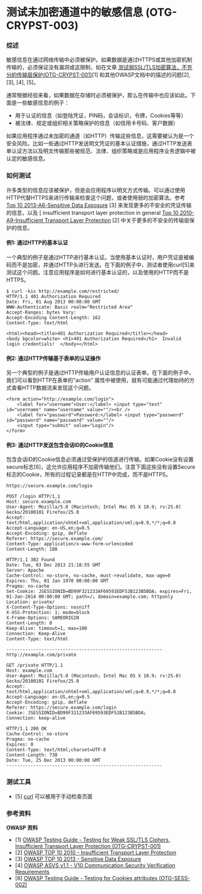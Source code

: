 # 测试未加密通道中的敏感信息 (OTG-CRYPST-003)

### 综述
敏感信息在通过网络传输中必须被保护。如果数据是通过HTTPS或其他加密机制传输的，必须保证没有漏洞或这限制，如在文章 [测试弱SSL/TLS加密算法，不充分的传输层保护(OTG-CRYPST-001)](https://www.owasp.org/index.php?title=Testing_for_Weak_SSL/TLS_Ciphers,_Insufficient_Transport_Layer_Protection_%28OTG-CRYPST-001%29)[1] 和其他OWASP文档中的描述的问题[2], [3], [4], [5]。

通常根据经验来看，如果数据在存储时必须被保护，那么在传输中也应该如此。下面是一些敏感信息的例子：
* 用于认证的信息（如登陆凭证，PIN码，会话标识，令牌，Cookies等等）
* 被法律、规定或组织相关策略保护的信息（如信用卡号码、客户数据）

如果应用程序通过未加密的通道（如HTTP）传输这些信息，这需要被认为是一个安全风险。比如一些通过HTTP发送明文凭证的基本认证措施，通过HTTP发送表单认证方法以及明文传输那些被规范、法律、组织策略或是应用程序业务逻辑中被认定的敏感信息。

### 如何测试

许多类型的信息应该被保护，但是会应用程序以明文方式传输。可以通过使用HTTP代替HTTPS来进行传输来检查这个问题，或者使用弱的加密算法。参考 [Top 10 2013-A6-Sensitive Data Exposure](https://www.owasp.org/index.php/Top_10_2013-A6-Sensitive_Data_Exposure) [3] 来发现更多的不安全的凭证传输的信息，以及 [ insufficient transport layer protection in general [Top 10 2010-A9-Insufficient Transport Layer Protection](https://www.owasp.org/index.php/Top_10_2010-A9-Insufficient_Transport_Layer_Protection) [2] 中关于更多的不安全的传输层保护的信息。


#### 例1: 通过HTTP的基本认证
一个典型的例子是通过HTTP进行基本认证。当使用基本认证时，用户凭证是被编码而不是加密，并通过HTTP头进行发送。在下面的例子中，测试者使用curl[5]来测试这个问题。注意应用程序是如何进行基本认证的，以及使用的HTTP而不是HTTPS。

```
$ curl -kis http://example.com/restricted/
HTTP/1.1 401 Authorization Required
Date: Fri, 01 Aug 2013 00:00:00 GMT
WWW-Authenticate: Basic realm="Restricted Area"
Accept-Ranges: bytes Vary:
Accept-Encoding Content-Length: 162
Content-Type: text/html

<html><head><title>401 Authorization Required</title></head>
<body bgcolor=white> <h1>401 Authorization Required</h1>  Invalid login credentials!  </body></html>
```


#### 例2: 通过HTTP传输基于表单的认证操作
另一个典型的例子是通过HTTP传输用户认证信息的认证表单。在下面的例子中，我们可以看到HTTP在表单的"action" 属性中被使用，就有可能通过代理劫持的方式查看HTTP数据流来发现这个问题。

```
<form action="http://example.com/login">
	<label for="username">User:</label> <input type="text" id="username" name="username" value=""/><br />
	<label for="password">Password:</label> <input type="password" id="password" name="password" value=""/>
	<input type="submit" value="Login"/>
</form>
```


#### 例3: 通过HTTP发送包含会话ID的Cookie信息
包含会话ID的Cookie信息必须通过受保护的信道进行传输。如果Cookie没有设置secure标志[6]，这允许应用程序不加密传输他们。注意下面这些没有设置Secure标志的Cookie，所有的过程记录都是在HTTP中完成，而不是HTTPS。

```
https://secure.example.com/login

POST /login HTTP/1.1
Host: secure.example.com
User-Agent: Mozilla/5.0 (Macintosh; Intel Mac OS X 10.9; rv:25.0) Gecko/20100101 Firefox/25.0
Accept: text/html,application/xhtml+xml,application/xml;q=0.9,*/*;q=0.8
Accept-Language: en-US,en;q=0.5
Accept-Encoding: gzip, deflate
Referer: https://secure.example.com/
Content-Type: application/x-www-form-urlencoded
Content-Length: 188

HTTP/1.1 302 Found
Date: Tue, 03 Dec 2013 21:18:55 GMT
Server: Apache
Cache-Control: no-store, no-cache, must-revalidate, max-age=0
Expires: Thu, 01 Jan 1970 00:00:00 GMT
Pragma: no-cache
Set-Cookie: JSESSIONID=BD99F321233AF69593EDF52B123B5BDA; expires=Fri, 01-Jan-2014 00:00:00 GMT; path=/; domain=example.com; httponly
Location: private/
X-Content-Type-Options: nosniff
X-XSS-Protection: 1; mode=block
X-Frame-Options: SAMEORIGIN
Content-Length: 0
Keep-Alive: timeout=1, max=100
Connection: Keep-Alive
Content-Type: text/html

----------------------------------------------------------
http://example.com/private

GET /private HTTP/1.1
Host: example.com
User-Agent: Mozilla/5.0 (Macintosh; Intel Mac OS X 10.9; rv:25.0) Gecko/20100101 Firefox/25.0
Accept: text/html,application/xhtml+xml,application/xml;q=0.9,*/*;q=0.8
Accept-Language: en-US,en;q=0.5
Accept-Encoding: gzip, deflate
Referer: https://secure.example.com/login
Cookie: JSESSIONID=BD99F321233AF69593EDF52B123B5BDA;
Connection: keep-alive

HTTP/1.1 200 OK
Cache-Control: no-store
Pragma: no-cache
Expires: 0
Content-Type: text/html;charset=UTF-8
Content-Length: 730
Date: Tue, 25 Dec 2013 00:00:00 GMT
----------------------------------------------------------
```


### 测试工具
* [5] [curl](http://curl.haxx.se/) 可以被用于手动检查页面

### 参考资料
**OWASP 资料**
* [1] [OWASP Testing Guide - Testing for Weak SSL/TLS Ciphers, Insufficient Transport Layer Protection (OTG-CRYPST-001)](https://www.owasp.org/index.php/Testing_for_Weak_SSL/TLS_Ciphers,_Insufficient_Transport_Layer_Protection_%28OTG-CRYPST-001%29)
* [2] [OWASP TOP 10 2010 - Insufficient Transport Layer Protection](https://www.owasp.org/index.php/Top_10_2010-A9-Insufficient_Transport_Layer_Protection)
* [3] [OWASP TOP 10 2013 - Sensitive Data Exposure](https://www.owasp.org/index.php/Top_10_2013-A6-Sensitive_Data_Exposure)
* [4] [OWASP  ASVS v1.1 - V10 Communication Security Verification Requirements](https://code.google.com/p/owasp-asvs/wiki/Verification_V10)
* [6] [OWASP Testing Guide - Testing for Cookies attributes (OTG-SESS-002)](https://www.owasp.org/index.php/Testing_for_cookies_attributes_%28OTG-SESS-002%29)
